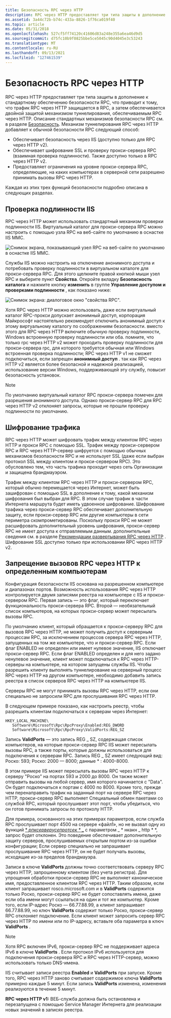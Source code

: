 ```yaml
---
title: Безопасность RPC через HTTP
description: RPC через HTTP предоставляет три типа защиты в дополнение к стандартному обеспечению безопасности RPC, что приводит к тому, что трафик RPC через HTTP защищается в RPC, а затем обеспечивается двойной защитой механизмом туннелирования, обеспечиваемым RPC через HTTP.
ms.assetid: 3a44c72b-b74c-433a-8826-1f76ca019f40
ms.topic: article
ms.date: 05/31/2018
ms.openlocfilehash: 527cf5ff74120c41606d83a248e355a6ea46d9d5
ms.sourcegitcommit: d75fc10b9f0825bbe5ce5045c90d4045e3c53243
ms.translationtype: MT
ms.contentlocale: ru-RU
ms.lasthandoff: 09/13/2021
ms.locfileid: "127461539"
---
```

# <a name="rpc-over-http-security"></a>Безопасность RPC через HTTP

RPC через HTTP предоставляет три типа защиты в дополнение к стандартному обеспечению безопасности RPC, что приводит к тому, что трафик RPC через HTTP защищается в RPC, а затем обеспечивается двойной защитой механизмом туннелирования, обеспечиваемым RPC через HTTP. Описание стандартных механизмов безопасности RPC см. в разделе [Безопасность](security.md). Механизм туннелирования RPC через HTTP добавляет к обычной безопасности RPC следующий способ:

-   Обеспечивает безопасность через IIS (доступно только для RPC через HTTP v2).
-   Обеспечивает шифрование SSL и проверку прокси-сервера RPC (взаимная проверка подлинности). Также доступно только в RPC через HTTP v2.
-   Предоставляет ограничения на уровне прокси-сервера RPC, определяющие, на каких компьютерах в серверной сети разрешено принимать вызовы RPC через HTTP.

Каждая из этих трех функций безопасности подробно описана в следующих разделах.

## <a name="iis-authentication"></a>Проверка подлинности IIS

RPC через HTTP может использовать стандартный механизм проверки подлинности IIS. Виртуальный каталог для прокси-сервера RPC можно настроить с помощью узла RPC на веб-сайте по умолчанию в оснастке IIS MMC.

![Снимок экрана, показывающий узел RPC на веб-сайте по умолчанию в оснастке IIS MMC.](images/rpc-http-1.png)

Службы IIS можно настроить на отключение анонимного доступа и потребовать проверку подлинности в виртуальном каталоге для прокси-сервера RPC. Для этого щелкните правой кнопкой мыши узел RPC и выберите пункт **Свойства**. Откройте вкладку **Безопасность каталога** и нажмите кнопку **изменить** в группе **Управление доступом и проверками подлинности** , как показано ниже:

![Снимок экрана: диалоговое окно "свойства RPC".](images/rpc-http-2.png)

Хотя RPC через HTTP можно использовать, даже если виртуальный каталог RPC-прокси допускает анонимный доступ, корпорация Майкрософт настоятельно рекомендует отключить анонимный доступ к этому виртуальному каталогу по соображениям безопасности. вместо этого для RPC через HTTP включите обычную проверку подлинности, Windows встроенную проверку подлинности или оба. помните, что только rpc через HTTP v2 может проходить проверку подлинности для прокси-сервера rpc, для которого требуется обычная или Windows встроенная проверка подлинности; RPC через HTTP v1 не сможет подключиться, если запрещен **анонимный доступ** . так как RPC через HTTP v2 является более безопасной и надежной реализацией, использование версии Windows, поддерживающей эту службу, повысит безопасность установок.

> [!Note]  
> По умолчанию виртуальный каталог RPC прокси-сервера помечен для разрешения анонимного доступа. Однако прокси-сервер RPC для RPC через HTTP v2 отклоняет запросы, которые не прошли проверку подлинности по умолчанию.

 

## <a name="traffic-encryption"></a>Шифрование трафика

RPC через HTTP может шифровать трафик между клиентом RPC через HTTP и прокси RPC с помощью SSL. Трафик между прокси-сервером RPC и RPC через HTTP-сервер шифруется с помощью обычных механизмов безопасности RPC и не использует SSL (даже если выбран протокол SSL между клиентом и прокси-сервером RPC). Это обусловлено тем, что часть трафика проходит через сеть Организации и защищена брандмауэром.

Трафик между клиентом RPC через HTTP и прокси-сервером RPC, который обычно перемещается через Интернет, может быть зашифрован с помощью SSL в дополнение к тому, какой механизм шифрования был выбран для RPC. В этом случае трафик в части Интернета маршрута будет иметь удвоенное шифрование. Шифрование трафика через прокси-сервер RPC обеспечивает дополнительную защиту, если прокси-сервер RPC или другие компьютеры в сети периметра скомпрометированы. Поскольку прокси RPC не может расшифровать дополнительный уровень шифрования, прокси-сервер RPC не имеет доступа к отправляемым данным. дополнительные сведения см. в разделе [Рекомендации развертывания RPC через HTTP](rpc-over-http-deployment-recommendations.md) . Шифрование SSL доступно только при использовании RPC через HTTP v2.

## <a name="restricting-rpc-over-http-calls-to-certain-computers"></a>Запрещение вызовов RPC через HTTP к определенным компьютерам

Конфигурация безопасности IIS основана на разрешенном компьютере и диапазонах портов. Возможность использования RPC через HTTP контролируется двумя записями реестра на компьютере с IIS и прокси-сервером RPC. Первая запись — это флаг, который переключает функциональность прокси-сервера RPC. Второй — необязательный список компьютеров, на которых прокси-сервер может пересылать вызовы RPC.

По умолчанию клиент, который обращается к прокси-серверу RPC для вызовов RPC через HTTP, не может получить доступ к серверным процессам RPC, за исключением процессов сервера RPC через HTTP, запущенных на том же компьютере, что и прокси-сервер RPC. Если флаг ENABLED не определен или имеет нулевое значение, IIS отключает прокси-сервер RPC. Если флаг ENABLED определен и для него задано ненулевое значение, клиент может подключаться к RPC через HTTP-серверы на компьютере, на котором запущены службы IIS. Чтобы разрешить клиенту выполнять туннелирование на серверный процесс RPC через HTTP на другом компьютере, необходимо добавить запись реестра в список серверов RPC через HTTP на компьютере IIS.

Серверы RPC не могут принимать вызовы RPC через HTTP, если они специально не запросили RPC для прослушивания RPC через HTTP.

В следующем примере показано, как настроить реестр, чтобы разрешить клиентам подключаться к серверам через Интернет:

```
HKEY_LOCAL_MACHINE\
   Software\Microsoft\Rpc\RpcProxy\Enabled:REG_DWORD
   Software\Microsoft\Rpc\RpcProxy\ValidPorts:REG_SZ
```

Запись **ValidPorts** — это запись REG \_ SZ, содержащая список компьютеров, на которые прокси-сервер RPC IIS может пересылать вызовы RPC, а также порты, которые должны использоваться для подключения к серверам RPC. Запись REG \_ SZ имеет следующий вид: Роско: 593; Роско: 2000 — 8000; данные \* : 4000-8000.

В этом примере IIS может пересылать вызовы RPC через HTTP к серверу "Роско" на портах 593 и 2000 до 8000. Он также может отправить вызовы на любой сервер, имя которого начинается с "Data". Он будет подключаться к портам с 4000 по 8000. Кроме того, прежде чем перенаправить трафик на заданный порт на сервере RPC через HTTP, прокси-сервер RPC выполняет Специальный обмен пакетами со службой RPC, который прослушивает этот порт, чтобы убедиться, что он готов принимать запросы по протоколу HTTP.

Для примера, основанного на этих примерах параметров, если служба RPC прослушивает порт 4500 на сервере «файл1», но не вызвал одну из функций [ * *рпксерверусепротсек \** _](/windows/desktop/api/Rpcdce/nf-rpcdce-rpcserveruseprotseq) с параметром _ * нкакн \_ http * *, запрос будет отклонен. Это поведение обеспечивает дополнительную защиту серверов, прослушиваемых открытым портом из-за ошибки конфигурации; Если сервер специально не запрашивает прослушивание RPC через HTTP, он не будет получать вызовы, исходящие из-за пределов брандмауэра.

Записи в ключе **ValidPorts** должны точно соответствовать серверу RPC через HTTP, запрошенному клиентом (без учета регистра). Для упрощения обработки прокси-сервер RPC не выполняет каноническое имя, предоставленное клиентом RPC через HTTP. Таким образом, если клиент запрашивает rosco.microsoft.com и в **ValidPorts** содержится только Роско, прокси-сервер RPC не будет сопоставлять имена, даже если оба имени могут ссылаться на один и тот же компьютер. Кроме того, если IP-адрес Роско — 66.77.88.99, а клиент запрашивает 66.77.88.99, но ключ **ValidPorts** содержит только Роско, прокси-сервер RPC отклоняет подключение. Если клиент может запросить сервер RPC через HTTP по имени или по IP-адресу, вставьте оба параметра в ключ **ValidPorts** .

> [!Note]  
> Хотя RPC включен IPv6, прокси-сервер RPC не поддерживает адреса IPv6 в ключе **ValidPorts** . Если протокол IPv6 используется для подключения прокси-сервера RPC и RPC через HTTP-сервер, можно использовать только DNS-имена.

 

IIS считывает записи реестра **Enabled** и **ValidPorts** при запуске. Кроме того, RPC через HTTP заново считывает содержимое ключа **ValidPorts** примерно каждые 5 минут. Если запись **ValidPorts** изменена, изменения реализуются в течение 5 минут.

**RPC через HTTP v1:** ВЕБ-служба должна быть остановлена и перезапущена с помощью Service Manager Интернета для реализации новых значений в записях реестра.

 

 




